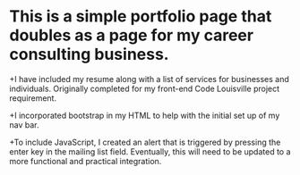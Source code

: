 
# This is a simple portfolio page that doubles as a page for my career consulting business. 

+I have included my resume along with a list of services for businesses and individuals. Originally completed for my front-end Code Louisville project requirement. 

+I incorporated bootstrap in my HTML to help with the initial set up of my nav bar. 

+To include JavaScript, I created an alert that is triggered by pressing the enter key in the mailing list field. Eventually, this will need to be updated to a more functional and practical integration. 